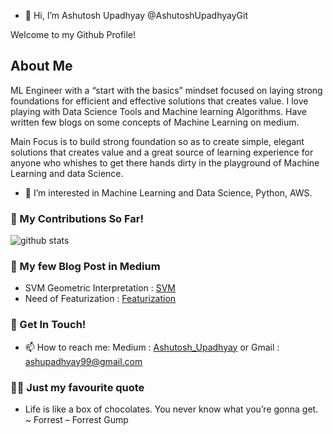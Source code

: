 - 👋 Hi, I’m Ashutosh Upadhyay @AshutoshUpadhyayGit

Welcome to my Github Profile!

## About Me
 ML Engineer with a “start with the basics” mindset focused on laying strong foundations for efficient and effective solutions that creates value.
 I love playing with Data Science Tools and Machine learning Algorithms. 
 Have written few blogs on some concepts of Machine Learning on medium.
 
 Main Focus is to build strong foundation so as to create simple, elegant solutions that creates value and a great source of learning experience for anyone who whishes 
 to get there hands dirty in the playground of Machine Learning and data Science.
 
- 👀 I’m interested in Machine Learning and Data Science, Python, AWS.

### 🌱 My Contributions So Far!
![github stats](https://github-readme-stats.vercel.app/api?username=AshutoshUpadhyayGit&show_icons=true)

### 📝 My few Blog Post in Medium
- SVM Geometric Interpretation :  [SVM](https://medium.com/@Ashutosh_Upadhyay/simple-geometric-interpretation-of-svm-using-convex-hull-ad876f6ea15e)
- Need of Featurization : [Featurization](https://medium.com/@Ashutosh_Upadhyay/need-for-featurization-in-nlp-text2vector-conversion-in-machine-learning-cbbd89f85554)

### 📮 Get In Touch!
- 📫 How to reach me: Medium : [Ashutosh_Upadhyay](https://medium.com/@Ashutosh_Upadhyay) or Gmail : ashupadhyay99@gmail.com 

### 🧙‍♂️ Just my favourite quote
- Life is like a box of chocolates. You never know what you’re gonna get.
~ Forrest – Forrest Gump
